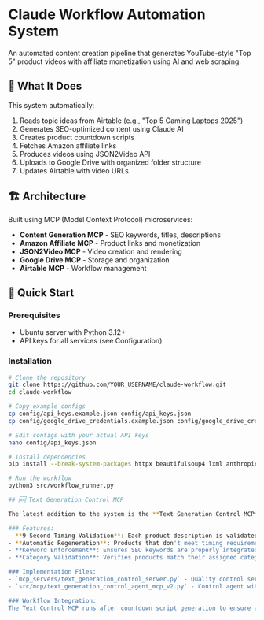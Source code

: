 # Claude Workflow Automation System

An automated content creation pipeline that generates YouTube-style "Top 5" product videos with affiliate monetization using AI and web scraping.

## 🎥 What It Does

This system automatically:
1. Reads topic ideas from Airtable (e.g., "Top 5 Gaming Laptops 2025")
2. Generates SEO-optimized content using Claude AI
3. Creates product countdown scripts
4. Fetches Amazon affiliate links
5. Produces videos using JSON2Video API
6. Uploads to Google Drive with organized folder structure
7. Updates Airtable with video URLs

## 🏗️ Architecture

Built using MCP (Model Context Protocol) microservices:
- **Content Generation MCP** - SEO keywords, titles, descriptions
- **Amazon Affiliate MCP** - Product links and monetization
- **JSON2Video MCP** - Video creation and rendering
- **Google Drive MCP** - Storage and organization
- **Airtable MCP** - Workflow management

## 🚀 Quick Start

### Prerequisites
- Ubuntu server with Python 3.12+
- API keys for all services (see Configuration)

### Installation

```bash
# Clone the repository
git clone https://github.com/YOUR_USERNAME/claude-workflow.git
cd claude-workflow

# Copy example configs
cp config/api_keys.example.json config/api_keys.json
cp config/google_drive_credentials.example.json config/google_drive_credentials.json

# Edit configs with your actual API keys
nano config/api_keys.json

# Install dependencies
pip install --break-system-packages httpx beautifulsoup4 lxml anthropic openai google-api-python-client

# Run the workflow
python3 src/workflow_runner.py

## 🆕 Text Generation Control MCP

The latest addition to the system is the **Text Generation Control MCP**, which ensures all generated content meets strict timing requirements for text-to-speech conversion.

### Features:
- **9-Second Timing Validation**: Each product description is validated to ensure it can be read in exactly 9 seconds
- **Automatic Regeneration**: Products that don't meet timing requirements are automatically regenerated
- **Keyword Enforcement**: Ensures SEO keywords are properly integrated into product descriptions
- **Category Validation**: Verifies products match their assigned categories

### Implementation Files:
- `mcp_servers/text_generation_control_server.py` - Quality control server
- `src/mcp/text_generation_control_agent_mcp_v2.py` - Control agent with regeneration loop

### Workflow Integration:
The Text Control MCP runs after countdown script generation to ensure all products meet quality standards before proceeding to video creation.
